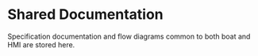 # Shared Documentation

Specification documentation and flow diagrams common to both boat and HMI are stored here.
